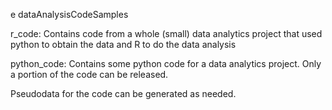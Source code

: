 e dataAnalysisCodeSamples

r_code: Contains code from a whole (small) data analytics project that used python to obtain the data and R to do the data analysis

python_code: Contains some python code for a data analytics project. Only a portion of the code can be released.

Pseudodata for the code can be generated as needed. 
